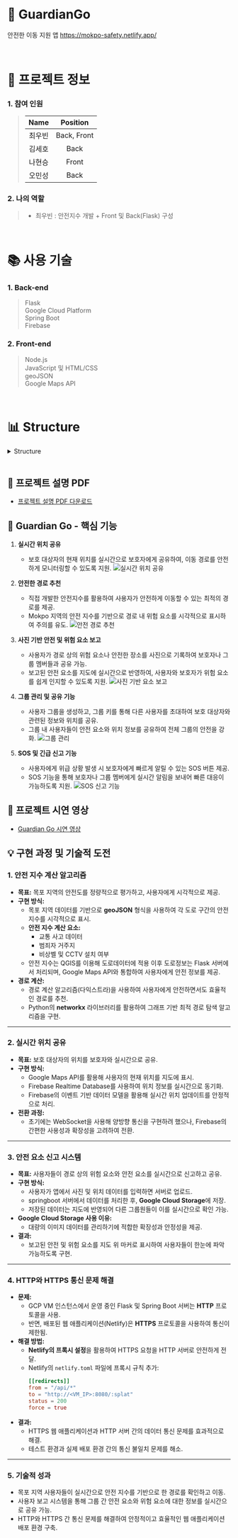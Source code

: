 # 🛫 GuardianGo

안전한 이동 지원 앱
https://mokpo-safety.netlify.app/

<br />

# 📃 프로젝트 정보

### 1. 참여 인원

> |                    Name                    |  Position   |
> | :----------------------------------------: | :---------: |
> | 최우빈 | Back, Front |
> |   김세호   |    Back     |
> |     나현승     |    Front     |
> |    오민성     |    Back     |

### 2. 나의 역할

> - 최우빈 : 안전지수 개발 + Front 및 Back(Flask) 구성

<br />

# 📚 사용 기술

### 1. Back-end

  > Flask  
  > Google Cloud Platform  
  > Spring Boot  
  > Firebase  

### 2. Front-end

  > Node.js  
  > JavaScript 및 HTML/CSS  
  > geoJSON  
  > Google Maps API  

<br />


# 📊 Structure

<details>
<summary>Structure</summary>
<div markdown="1" style="padding-left: 15px;">
<img src="https://github.com/user-attachments/assets/fec94a8e-33a9-416a-8b8e-c660f196722f" />
</div>
</details>

<br />

## 📄 프로젝트 설명 PDF
- [프로젝트 설명 PDF 다운로드](https://github.com/UBIBIK/GuardianGo-HTML/blob/main/GuardianGo%20%EC%86%8C%EA%B0%9C.pdf)

## 🚀 Guardian Go - 핵심 기능

1. **실시간 위치 공유**
   - 보호 대상자의 현재 위치를 실시간으로 보호자에게 공유하여, 이동 경로를 안전하게 모니터링할 수 있도록 지원.
   ![실시간 위치 공유](https://github.com/UBIBIK/GuardianGo-HTML/blob/main/screenshots/%EC%9C%84%EC%B9%98%EA%B3%B5%EC%9C%A0.png)

2. **안전한 경로 추천**
   - 직접 개발한 안전지수를 활용하여 사용자가 안전하게 이동할 수 있는 최적의 경로를 제공.
   - Mokpo 지역의 안전 지수를 기반으로 경로 내 위험 요소를 시각적으로 표시하여 주의를 유도.
   ![안전 경로 추천](https://github.com/UBIBIK/GuardianGo-HTML/blob/main/screenshots/%EC%95%88%EC%A0%84%EA%B2%BD%EB%A1%9C%20%EC%B6%94%EC%B2%9C.png)

3. **사진 기반 안전 및 위험 요소 보고**
   - 사용자가 경로 상의 위험 요소나 안전한 장소를 사진으로 기록하여 보호자나 그룹 멤버들과 공유 가능.
   - 보고된 안전 요소를 지도에 실시간으로 반영하여, 사용자와 보호자가 위험 요소를 쉽게 인지할 수 있도록 지원.
   ![사진 기반 요소 보고](https://github.com/UBIBIK/GuardianGo-HTML/blob/main/screenshots/%EC%9A%94%EC%86%8C%20%EC%8B%A0%EA%B3%A0.png)

4. **그룹 관리 및 공유 기능**
   - 사용자 그룹을 생성하고, 그룹 키를 통해 다른 사용자를 초대하여 보호 대상자와 관련된 정보와 위치를 공유.
   - 그룹 내 사용자들이 안전 요소와 위치 정보를 공유하여 전체 그룹의 안전을 강화.
   ![그룹 관리](https://github.com/UBIBIK/GuardianGo-HTML/blob/main/screenshots/%EA%B7%B8%EB%A3%B9%EA%B4%80%EB%A6%AC.png)

5. **SOS 및 긴급 신고 기능**
   - 사용자에게 위급 상황 발생 시 보호자에게 빠르게 알릴 수 있는 SOS 버튼 제공.
   - SOS 기능을 통해 보호자나 그룹 멤버에게 실시간 알림을 보내어 빠른 대응이 가능하도록 지원.
   ![SOS 신고 기능](https://github.com/UBIBIK/GuardianGo-HTML/blob/main/screenshots/%EA%B8%B4%EA%B8%89.png)

## 🎥 프로젝트 시연 영상
- [Guardian Go 시연 영상](https://youtu.be/bBtc1MH-mBA)

## 💡 구현 과정 및 기술적 도전

### 1. **안전 지수 계산 알고리즘**
- **목표:** 목포 지역의 안전도를 정량적으로 평가하고, 사용자에게 시각적으로 제공.
- **구현 방식:**
  - 목포 지역 데이터를 기반으로 **geoJSON** 형식을 사용하여 각 도로 구간의 안전 지수를 시각적으로 표시.
  - **안전 지수 계산 요소:**
    - 교통 사고 데이터
    - 범죄자 거주지
    - 비상벨 및 CCTV 설치 여부
  - 안전 지수는 QGIS를 이용해 도로데이터에 적용 이후 도로정보는 Flask 서버에서 처리되며, Google Maps API와 통합하여 사용자에게 안전 정보를 제공.
- **경로 계산:**
  - 경로 계산 알고리즘(다익스트라)을 사용하여 사용자에게 안전하면서도 효율적인 경로를 추천.
  - Python의 **networkx** 라이브러리를 활용하여 그래프 기반 최적 경로 탐색 알고리즘을 구현.

---

### 2. **실시간 위치 공유**
- **목표:** 보호 대상자의 위치를 보호자와 실시간으로 공유.
- **구현 방식:**
  - Google Maps API를 활용해 사용자의 현재 위치를 지도에 표시.
  - Firebase Realtime Database를 사용하여 위치 정보를 실시간으로 동기화.
  - Firebase의 이벤트 기반 데이터 모델을 활용해 실시간 위치 업데이트를 안정적으로 처리.
- **전환 과정:**
  - 초기에는 WebSocket을 사용해 양방향 통신을 구현하려 했으나, Firebase의 간편한 사용성과 확장성을 고려하여 전환.

---

### 3. **안전 요소 신고 시스템**
- **목표:** 사용자들이 경로 상의 위험 요소와 안전 요소를 실시간으로 신고하고 공유.
- **구현 방식:**
  - 사용자가 앱에서 사진 및 위치 데이터를 입력하면 서버로 업로드.
  - springboot 서버에서 데이터를 처리한 후, **Google Cloud Storage**에 저장.
  - 저장된 데이터는 지도에 반영되어 다른 그룹원들이 이를 실시간으로 확인 가능.
- **Google Cloud Storage 사용 이유:**
  - 대량의 이미지 데이터를 관리하기에 적합한 확장성과 안정성을 제공.
- **결과:**
  - 보고된 안전 및 위험 요소를 지도 위 마커로 표시하여 사용자들이 한눈에 파악 가능하도록 구현.

---

### 4. **HTTP와 HTTPS 통신 문제 해결**
- **문제:** 
  - GCP VM 인스턴스에서 운영 중인 Flask 및 Spring Boot 서버는 **HTTP** 프로토콜을 사용.
  - 반면, 배포된 웹 애플리케이션(Netlify)은 **HTTPS** 프로토콜을 사용하여 통신이 제한됨.
- **해결 방법:**
  - **Netlify의 프록시 설정**을 활용하여 HTTPS 요청을 HTTP 서버로 안전하게 전달.
  - Netlify의 `netlify.toml` 파일에 프록시 규칙 추가:
    ```toml
    [[redirects]]
    from = "/api/*"
    to = "http://<VM_IP>:8080/:splat"
    status = 200
    force = true
    ```
- **결과:** 
  - HTTPS 웹 애플리케이션과 HTTP 서버 간의 데이터 통신 문제를 효과적으로 해결.
  - 테스트 환경과 실제 배포 환경 간의 통신 불일치 문제를 해소.

---

### 5. **기술적 성과**
- 목포 지역 사용자들이 실시간으로 안전 지수를 기반으로 한 경로를 확인하고 이동.
- 사용자 보고 시스템을 통해 그룹 간 안전 요소와 위험 요소에 대한 정보를 실시간으로 공유 가능.
- HTTP와 HTTPS 간 통신 문제를 해결하여 안정적이고 효율적인 웹 애플리케이션 배포 환경 구축.
